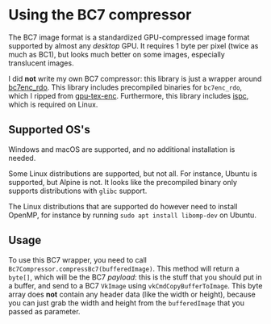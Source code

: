 # Using the BC7 compressor
The BC7 image format is a standardized GPU-compressed image
format supported by almost any *desktop* GPU. It requires 1
byte per pixel (twice as much as BC1), but looks much better on some
images, especially translucent images.

I did **not** write my own BC7 compressor: this library is just a
wrapper around [bc7enc_rdo](https://github.com/richgel999/bc7enc_rdo).
This library includes precompiled binaries for `bc7enc_rdo`, which I
ripped from [gpu-tex-enc](https://www.npmjs.com/package/@gpu-tex-enc/bc).
Furthermore, this library includes
[ispc](https://ispc.github.io/downloads.html), which is required
on Linux.

## Supported OS's
Windows and macOS are supported, and no additional installation is
needed.

Some Linux distributions are supported, but not all.
For instance, Ubuntu is supported, but Alpine is not. It looks like
the precompiled binary only supports distributions with `glibc`
support.

The Linux distributions that are supported do however need to
install OpenMP, for instance by running `sudo apt install libomp-dev`
on Ubuntu.

## Usage
To use this BC7 wrapper, you need to call
`Bc7Compressor.compressBc7(bufferedImage)`. This method will
return a `byte[]`, which will be the BC7 *payload*: this is the
stuff that you should put in a buffer, and send to a BC7
`VkImage` using `vkCmdCopyBufferToImage`. This byte array does
**not** contain any header data (like the width or height), because
you can just grab the width and height from the `bufferedImage`
that you passed as parameter.

